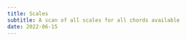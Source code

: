 ```yaml
---
title: Scales
subtitle: A scan of all scales for all chords available
date: 2022-06-15
---
```


<script setup>
import ChordScales from './scales.vue'
</script>

<chord-scales></chord-scales>